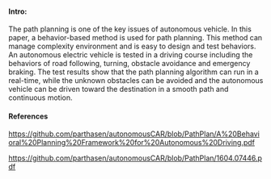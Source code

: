 #### Intro:
The path planning is one of the key issues of autonomous vehicle. In this paper, a behavior-based method is used for path planning. This method can manage complexity environment and is easy to design and test behaviors. An autonomous electric vehicle is tested in a driving course including the behaviors of road following, turning, obstacle avoidance and emergency braking. The test results show that the path planning algorithm can run in a real-time, while the unknown obstacles can be avoided and the autonomous vehicle can be driven toward the destination in a smooth path and continuous motion.


#### References 

  https://github.com/parthasen/autonomousCAR/blob/PathPlan/A%20Behavioral%20Planning%20Framework%20for%20Autonomous%20Driving.pdf
  
  https://github.com/parthasen/autonomousCAR/blob/PathPlan/1604.07446.pdf
